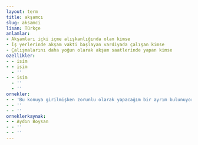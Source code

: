 ```yaml
---
layout: term
title: akşamcı
slug: aksamci
lisan: Türkçe
anlamlar:
- Akşamları içki içme alışkanlığında olan kimse
- İş yerlerinde akşam vakti başlayan vardiyada çalışan kimse
- Çalışmalarını daha yoğun olarak akşam saatlerinde yapan kimse
ozellikler:
- - isim
- - isim
  - ''
- - isim
  - ''
  - ''
ornekler:
- - 'Bu konuya girilmişken zorunlu olarak yapacağım bir ayrım bulunuyor: Akşamcı olanlarla olmayanlar.'
- - ''
- - ''
orneklerkaynak:
- - Aydın Boysan
- - ''
- - ''
---
```

